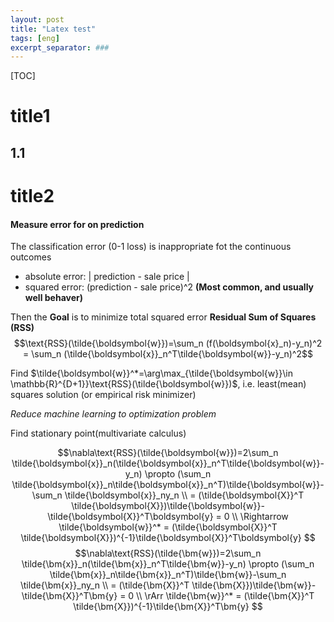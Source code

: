 ```yaml
---
layout: post
title: "Latex test"
tags: [eng]
excerpt_separator: ###
---
```


[TOC]
# title1
## 1.1
# title2
#### Measure error for on prediction 
The classification error (0-1 loss) is inappropriate fot the continuous outcomes
- absolute error: &#124; prediction - sale price &#124;
- squared error: (prediction - sale price)^2 **(Most common, and usually well behaver)**

Then the **Goal** is to minimize total squared error **Residual Sum of Squares (RSS)**
$$\text{RSS}(\tilde{\boldsymbol{w}})=\sum_n (f(\boldsymbol{x}_n)-y_n)^2 = \sum_n (\tilde{\boldsymbol{x}}_n^T\tilde{\boldsymbol{w}}-y_n)^2$$

Find $\tilde{\boldsymbol{w}}^*=\arg\max_{\tilde{\boldsymbol{w}}\in \mathbb{R}^{D+1}}\text{RSS}(\tilde{\boldsymbol{w}})$, i.e. least(mean) squares solution (or empirical risk minimizer)

*Reduce machine learning to optimization problem*
 
 Find stationary point(multivariate calculus)
 
 $$\nabla\text{RSS}(\tilde{\boldsymbol{w}})=2\sum_n \tilde{\boldsymbol{x}}_n(\tilde{\boldsymbol{x}}_n^T\tilde{\boldsymbol{w}}-y_n) \propto (\sum_n \tilde{\boldsymbol{x}}_n\tilde{\boldsymbol{x}}_n^T)\tilde{\boldsymbol{w}}-\sum_n \tilde{\boldsymbol{x}}_ny_n \\
 = (\tilde{\boldsymbol{X}}^T \tilde{\boldsymbol{X}})\tilde{\boldsymbol{w}}-\tilde{\boldsymbol{X}}^T\boldsymbol{y} = 0 \\
 \Rightarrow \tilde{\boldsymbol{w}}^* = (\tilde{\boldsymbol{X}}^T \tilde{\boldsymbol{X}})^{-1}\tilde{\boldsymbol{X}}^T\boldsymbol{y}
 $$
 $$\nabla\text{RSS}(\tilde{\bm{w}})=2\sum_n \tilde{\bm{x}}_n(\tilde{\bm{x}}_n^T\tilde{\bm{w}}-y_n) \propto (\sum_n \tilde{\bm{x}}_n\tilde{\bm{x}}_n^T)\tilde{\bm{w}}-\sum_n \tilde{\bm{x}}_ny_n \\
 = (\tilde{\bm{X}}^T \tilde{\bm{X}})\tilde{\bm{w}}-\tilde{\bm{X}}^T\bm{y} = 0 \\
 \rArr \tilde{\bm{w}}^* = (\tilde{\bm{X}}^T \tilde{\bm{X}})^{-1}\tilde{\bm{X}}^T\bm{y}
 $$